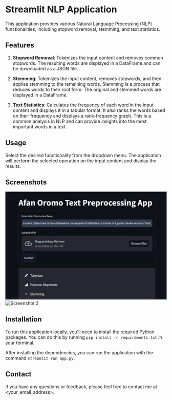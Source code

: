 # Streamlit NLP Application

This application provides various Natural Language Processing (NLP) functionalities, including stopword removal, stemming, and text statistics.

## Features

1. **Stopword Removal**: Tokenizes the input content and removes common stopwords. The resulting words are displayed in a DataFrame and can be downloaded as a JSON file.

2. **Stemming**: Tokenizes the input content, removes stopwords, and then applies stemming to the remaining words. Stemming is a process that reduces words to their root form. The original and stemmed words are displayed in a DataFrame.

3. **Text Statistics**: Calculates the frequency of each word in the input content and displays it in a tabular format. It also ranks the words based on their frequency and displays a rank-frequency graph. This is a common analysis in NLP and can provide insights into the most important words in a text.

## Usage

Select the desired functionality from the dropdown menu. The application will perform the selected operation on the input content and display the results.

## Screenshots

![Screenshot 1](<Screenshot 2024-05-07 053544.png>)
![Screenshot 2](nlp_streamlit/<screenshot_filename_2>)

## Installation

To run this application locally, you'll need to install the required Python packages. You can do this by running `pip install -r requirements.txt` in your terminal.

After installing the dependencies, you can run the application with the command `streamlit run app.py`.

## Contact

If you have any questions or feedback, please feel free to contact me at <your_email_address>.
